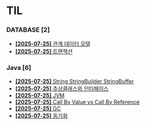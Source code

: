 # TIL
 
### DATABASE [2]
- [**[2025-07-25]**  관계 데이터 모델](https://github.com/A-lass/TIL/blob/main/DATABASE/관계_데이터_모델.md)
- [**[2025-07-25]**  트랜잭션](https://github.com/A-lass/TIL/blob/main/DATABASE/트랜잭션.md)
### Java [6]
- [**[2025-07-25]**  String StringBuilder StringBuffer](https://github.com/A-lass/TIL/blob/main/Java/String_StringBuilder_StringBuffer.md)
- [**[2025-07-25]**  추상클래스와 인터페이스](https://github.com/A-lass/TIL/blob/main/Java/추상클래스와_인터페이스.md)
- [**[2025-07-25]**  JVM](https://github.com/A-lass/TIL/blob/main/Java/JVM.md)
- [**[2025-07-25]**  Call By Value vs Call By Reference](https://github.com/A-lass/TIL/blob/main/Java/Call_By_Value_vs_Call_By_Reference.md)
- [**[2025-07-25]**  GC](https://github.com/A-lass/TIL/blob/main/Java/GC.md)
- [**[2025-07-25]**  동기화](https://github.com/A-lass/TIL/blob/main/Java/동기화.md)
